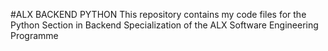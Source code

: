 #ALX BACKEND PYTHON
This repository contains my code files for the Python Section in Backend
Specialization of the ALX Software Engineering Programme
